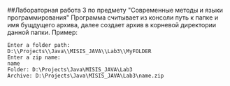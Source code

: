 ##Лабораторная работа 3 по предмету "Современные методы и языки программирования"
Программа считывает из консоли путь к папке и имя бущдущего архива, далее создает архив в корневой директории данной папки.
Пример:
```
Enter a folder path: 
D:\\Projects\\Java\\MISIS_JAVA\\Lab3\\MyFOLDER
Enter a zip name: 
name
Folder: D:\Projects\Java\MISIS_JAVA\Lab3
Archive: D:\Projects\Java\MISIS_JAVA\Lab3\name.zip

```